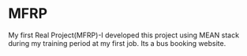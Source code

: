 # MFRP
My first Real Project(MFRP)-I developed this project using MEAN stack during my training period at my first  job. Its a bus booking website.
